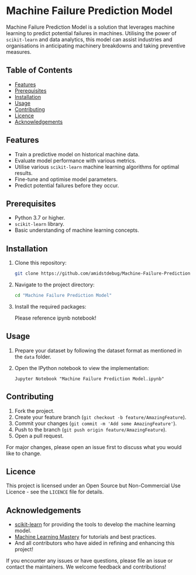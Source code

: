 # Machine Failure Prediction Model

Machine Failure Prediction Model is a solution that leverages machine learning to predict potential failures in machines. Utilising the power of `scikit-learn` and data analytics, this model can assist industries and organisations in anticipating machinery breakdowns and taking preventive measures.

## Table of Contents

- [Features](#features)
- [Prerequisites](#prerequisites)
- [Installation](#installation)
- [Usage](#usage)
- [Contributing](#contributing)
- [Licence](#licence)
- [Acknowledgements](#acknowledgements)

## Features

- Train a predictive model on historical machine data.
- Evaluate model performance with various metrics.
- Utilise various `scikit-learn` machine learning algorithms for optimal results.
- Fine-tune and optimise model parameters.
- Predict potential failures before they occur.

## Prerequisites

- Python 3.7 or higher.
- `scikit-learn` library.
- Basic understanding of machine learning concepts.

## Installation

1. Clone this repository:
   ```bash
   git clone https://github.com/amidstdebug/Machine-Failure-Prediction-Model.git
   ```

2. Navigate to the project directory:
   ```bash
   cd "Machine Failure Prediction Model"
   ```

3. Install the required packages:
   
   Please reference ipynb notebook!
   

## Usage

1. Prepare your dataset by following the dataset format as mentioned in the `data` folder.

2. Open the IPython notebook to view the implementation:
   ```
   Jupyter Notebook "Machine Failure Prediction Model.ipynb"
   ```

## Contributing

1. Fork the project.
2. Create your feature branch (`git checkout -b feature/AmazingFeature`).
3. Commit your changes (`git commit -m 'Add some AmazingFeature'`).
4. Push to the branch (`git push origin feature/AmazingFeature`).
5. Open a pull request.

For major changes, please open an issue first to discuss what you would like to change.

## Licence

This project is licensed under an Open Source but Non-Commercial Use Licence - see the `LICENCE` file for details.

## Acknowledgements

- [scikit-learn](https://scikit-learn.org/stable/) for providing the tools to develop the machine learning model.
- [Machine Learning Mastery](https://machinelearningmastery.com/) for tutorials and best practices.
- And all contributors who have aided in refining and enhancing this project!

If you encounter any issues or have questions, please file an issue or contact the maintainers. We welcome feedback and contributions!
